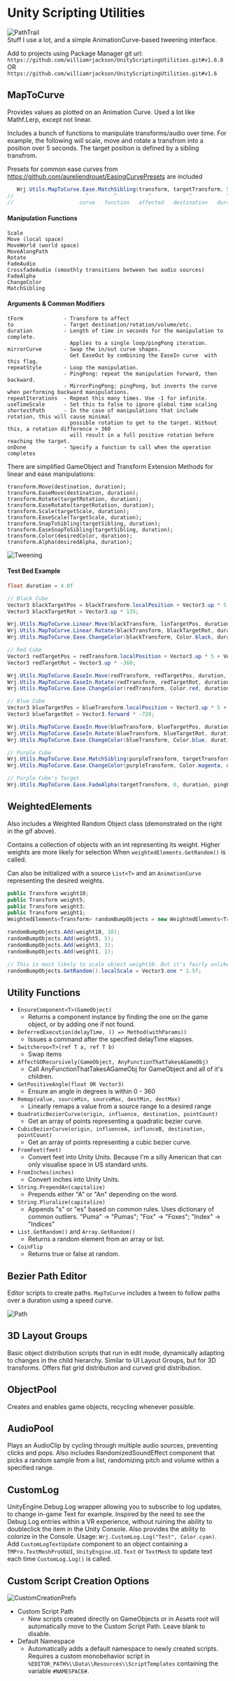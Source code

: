 # Unity Scripting Utilities
![PathTrail](Smile.gif)    
Stuff I use a lot, and a simple AnimationCurve-based tweening interface.   

Add to projects using Package Manager git url:  
`https://github.com/williamrjackson/UnityScriptingUtilities.git#v1.6.8`   
OR   
`https://github.com/williamrjackson/UnityScriptingUtilities.git#v1.6`

## MapToCurve
Provides values as plotted on an Animation Curve. Used a lot like Mathf.Lerp, except not linear. 

Includes a bunch of functions to manipulate transforms/audio over time. For example, the following will scale, move and rotate a transfrom into a position over 5 seconds. The target position is defined by a sibling transfrom.

Presets for common ease curves from https://github.com/aureliendrouet/EasingCurvePresets are included
```C#
   Wrj.Utils.MapToCurve.Ease.MatchSibling(transform, targetTransform, 5f);
//                       ^        ^          ^            ^           ^
//                     curve   function   affected   destination   duration
```
#### Manipulation Functions
```
Scale
Move (local space)
MoveWorld (world space)
MoveAlongPath
Rotate
FadeAudio
CrossfadeAudio (smoothly transitions between two audio sources)
FadeAlpha
ChangeColor
MatchSibling
```
#### Arguments & Common Modifiers
```
tForm             - Transform to affect
to                - Target destination/rotation/volume/etc.
duration          - Length of time in seconds for the manipulation to complete. 
                    Applies to a single loop/pingPong iteration.
mirrorCurve       - Swap the in/out curve shapes. 
                    Get EaseOut by combining the EaseIn curve  with this flag.
repeatStyle       - Loop the manipulation.
                  - PingPong: repeat the manipulation forward, then backward.
                  - MirrorPingPong: pingPong, but inverts the curve when performing backward manipulations.
repeatIterations  - Repeat this many times. Use -1 for infinite.
useTimeScale      - Set this to false to ignore global time scaling
shortestPath      - In the case of manipulations that include rotation, this will cause minimal
                    possible rotation to get to the target. Without this, a rotation difference > 360 
                    will result in a full positive rotation before reaching the target.
onDone            - Specify a function to call when the operation completes
```
There are simplified GameObject and Transform Extension Methods for linear and ease manipulations:
```
transform.Move(destination, duration);
transform.EaseMove(destination, duration);
transform.Rotate(targetRotation, duration);
transform.EaseRotate(targetRotation, duration);
transform.Scale(targetScale, duration);
transform.EaseScale(TargetScale, duration);
transform.SnapToSibling(targetSibling, duration);
transform.EaseSnapToSibling(targetSibling, duration);
transform.Color(desiredColor, duration);
transform.Alpha(desiredAlpha, duration);
```
![Tweening](TweenExample.gif)    
#### Test Bed Example
```C#
float duration = 4.0f

// Black Cube
Vector3 blackTargetPos = blackTransform.localPosition + Vector3.up * 5 + Vector3.right * -1.5f;
Vector3 blackTargetRot = Vector3.up * 135;

Wrj.Utils.MapToCurve.Linear.Move(blackTransform, linTargetPos, duration, pingPong: 10);
Wrj.Utils.MapToCurve.Linear.Rotate(blackTransform, blackTargetRot, duration, shortestPath: false, pingPong: 10);
Wrj.Utils.MapToCurve.Ease.ChangeColor(blackTransform, Color.black, duration, pingPong: 10);

// Red Cube
Vector3 redTargetPos = redTransform.localPosition + Vector3.up * 5 + Vector3.right * .5f;
Vector3 redTargetRot = Vector3.up * -360;

Wrj.Utils.MapToCurve.EaseIn.Move(redTransform, redTargetPos, duration, mirrorCurve: false, pingPong: 10);
Wrj.Utils.MapToCurve.EaseIn.Rotate(redTransform, redTargetRot, duration, shortestPath: false, pingPong: 10);
Wrj.Utils.MapToCurve.Ease.ChangeColor(redTransform, Color.red, duration, pingPong: 10);

// Blue Cube
Vector3 blueTargetPos = blueTransform.localPosition + Vector3.up * 5 + Vector3.right * -.5f;
Vector3 blueTargetRot = Vector3.forward * -720;

Wrj.Utils.MapToCurve.EaseIn.Move(blueTransform, blueTargetPos, duration, mirrorCurve: true, pingPong: 10);
Wrj.Utils.MapToCurve.EaseIn.Rotate(blueTransform, blueTargetRot, duration, shortestPath: false, mirrorPingPong: 10);
Wrj.Utils.MapToCurve.Ease.ChangeColor(blueTransform, Color.blue, duration, pingPong: 10);

// Purple Cube
Wrj.Utils.MapToCurve.Ease.MatchSibling(purpleTransform, targetTransform, duration, pingPong: 10);
Wrj.Utils.MapToCurve.Ease.ChangeColor(purpleTransform, Color.magenta, duration, pingPong: 10);

// Purple Cube's Target
Wrj.Utils.MapToCurve.Ease.FadeAlpha(targetTransform, 0, duration, pingPong: 10);

```
## WeightedElements
Also includes a Weighted Random Object class (demonstrated on the right in the gif above).

Contains a collection of objects with an int representing its weight. Higher weights are more likely for selection When `weightedElements.GetRandom()` is called.   

Can also be initialized with a source `List<T>` and an `AnimationCurve` representing the desired weights.     

```C#
public Transform weight10;
public Transform weight5;
public Transform weight3;
public Transform weight1;
WeightedElements<Transform> randomBumpObjects = new WeightedElements<Transform>();

randomBumpObjects.Add(weight10, 10);
randomBumpObjects.Add(weight5, 5);
randomBumpObjects.Add(weight3, 3);
randomBumpObjects.Add(weight1, 1);

// This is most likely to scale object weight10. But it's fairly unlikely to scale weight1
randomBumpObjects.GetRandom().localScale = Vector3.one * 1.5f;
```

## Utility Functions
- `EnsureComponent<T>(GameObject)`
  - Returns a component instance by finding the one on the game object, or by adding one if not found.
- `DeferredExecution(delayTime, () => Method(withParams))`
  - Issues a command after the specified delayTime elapses.
- `Switcheroo<T>(ref T a, ref T b)`
  - Swap items
- `AffectGORecursively(GameObject, AnyFunctionThatTakesAGameObj)`
  - Call AnyFunctionThatTakesAGameObj for GameObject and all of it's children.
- `GetPositiveAngle(float OR Vector3)`
  - Ensure an angle in degrees is within 0 - 360
- `Remap(value, sourceMin, sourceMax, destMin, destMax)`
  - Linearly remaps a value from a source range to a desired range
- `QuadraticBezierCurve(origin, influence, destination, pointCount)`
  - Get an array of points representing a quadratic bezier curve. 
- `CubicBezierCurve(origin, influenceA, influnceB, destination, pointCount)`
  - Get an array of points representing a cubic bezier curve. 
- `FromFeet(feet)`
  - Convert feet into Unity Units. Because I'm a silly American that can only visualise space in US standard units.
- `FromInches(inches)`
  - Convert inches into Unity Units.    
- `String.PrependAn(capitalize)`
  - Prepends either "A" or "An" depending on the word.    
- `String.Pluralize(capitalize)`
  - Appends "s" or "es" based on common rules. Uses dictionary of common outliers. "Puma" -> "Pumas"; "Fox" -> "Foxes"; "Index" -> "Indices"    
- `List.GetRandom()` and `Array.GetRandom()`
  - Returns a random element from an array or list.    
- `CoinFlip`
  - Returns true or false at random.    

## Bezier Path Editor 
Editor scripts to create paths. `MapToCurve` includes a tween to follow paths over a duration using a speed curve.

![Path](PathFollowerExample.gif)    

## 3D Layout Groups
Basic object distribution scripts that run in edit mode, dynamically adapting to changes in the child hierarchy. Similar to UI Layout Groups, but for 3D transforms. Offers flat grid distribution and curved grid distribution.

## ObjectPool    
Creates and enables game objects, recycling whenever possible.

## AudioPool    
Plays an AudioClip by cycling through multiple audio sources, preventing clicks and pops. Also includes RandomizedSoundEffect component that picks a random sample from a list, randomizing pitch and volume within a specified range.

## CustomLog 
UnityEngine.Debug.Log wrapper allowing you to subscribe to log updates, to change in-game Text for example. Inspired by the need to see the Debug.Log entries within a VR experience, without ruining the ability to doubleclick the item in the Unity Console. Also provides the ability to colorize in the Console. Usage: `Wrj.CustomLog.Log("Test", Color.cyan)`. Add `CustomLogTextUpdate` component to an object containing a `TMPro.TextMeshProUGUI`, `UnityEngine.UI.Text` or `TextMesh` to update text each time `CustomLog.Log()` is called.

## Custom Script Creation Options  
![CustomCreationPrefs](Prefs.png)    

- Custom Script Path
  - New scripts created directly on GameObjects or in Assets root will automatically move to the Custom Script Path. Leave blank to disable.
- Default Namespace
  -  Automatically adds a default namespace to newly created scripts. Requires a custom monobehavior script in `%EDITOR_PATH%\\Data\\Resources\\ScriptTemplates` containing the variable `#NAMESPACE#`.
